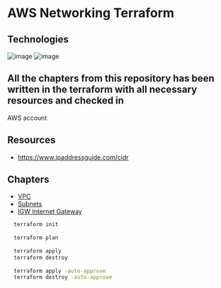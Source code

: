 # AWS Networking Terraform

## Technologies
![image](https://img.shields.io/badge/Terraform-7B42BC?style=for-the-badge&logo=terraform&logoColor=white)
![image](https://img.shields.io/badge/Amazon_AWS-FF9900?style=for-the-badge&logo=amazonaws&logoColor=white)

## All the chapters from this repository has been written in the terraform with all necessary resources and checked in
AWS account

## Resources
- https://www.ipaddressguide.com/cidr

## Chapters
- [VPC](src/01_vpc/README.md)
- [Subnets](src/02_subnets/README.md)
- [IGW Internet Gateway](src/03_internet_gateway/README.md)

```bash
  terraform init
  
  terraform plan
  
  terraform apply
  terraform destroy
  
  terraform apply -auto-approve
  terraform destroy -auto-approve
```